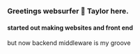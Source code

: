 ### Greetings websurfer 👋 Taylor here.
#### started out making websites and front end
but now backend middleware is my groove
